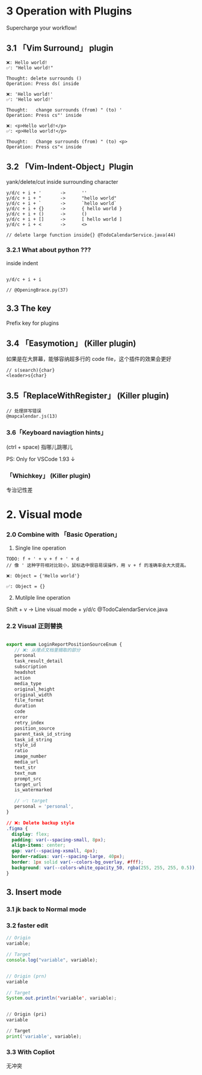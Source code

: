 # 3 Operation with Plugins

Supercharge your workflow!

## 3.1 「Vim Surround」 plugin

```
❌: Hello world!
✅: "Hello world!"

Thought: delete surrounds ()
Operation: Press ds( inside
```

```
❌: 'Hello world!'
✅: 'Hello world!'

Thought:   change surrounds (from) " (to) '
Operation: Press cs"' inside
```

```
❌: <p>Hello world!</p>
✅: <p>Hello world!</p>

Thought:   Change surrounds (from) " (to) <p>
Operation: Press cs"< inside
```

## 3.2 「Vim-Indent-Object」Plugin

yank/delete/cut inside surrounding character

```
y/d/c + i + '       ->      ''
y/d/c + i + "       ->      "hello world"
y/d/c + i + `       ->      `hello world`
y/d/c + i + {}      ->      { hello world }
y/d/c + i + ()      ->      ()
y/d/c + i + []      ->      [ hello world ]
y/d/c + i + <       ->      <>

// delete large function inside{} @TodoCalendarService.java(44)
```

### 3.2.1 What about python ???

<operation> inside indent

```

y/d/c + i + i

// @OpeningBrace.py(37)
```

## 3.3 The <leader> key

Prefix key for plugins

## 3.4 「Easymotion」 (Killer plugin)

如果是在大屏幕，能够容纳超多行的 code file，这个插件的效果会更好

```
// s(search){char}
<leader>s{char}
```

## 3.5「ReplaceWithRegister」 (Killer plugin)

```
// 处理拼写错误
@mapcalendar.js(13)
```

### 3.6「Keyboard naviagtion hints」

(ctrl + space) 指哪儿跳哪儿

PS: Only for VSCode 1.93 ↓

### 「Whichkey」 (Killer plugin)

专治记性差

# 2. Visual mode

### 2.0 Combine with 「Basic Operation」

1. Single line operation

```
TODO: f + ' + v + f + ' + d
// 像 ' 这种字符相对比较小，鼠标选中很容易误操作，用 v + f 的准确率会大大提高。

❌: Object = {'Hello world'}

✅: Object = {}
```

2. Mutilple line operation

Shift + v -> Line visual mode + y/d/c
@TodoCalendarService.java

### 2.2 Visual 正则替换

```ts

export enum LoginReportPositionSourceEnum {
   // ❌: 从埋点文档里摘取的部分
   personal
   task_result_detail
   subscription
   headshot
   action
   media_type
   original_height
   original_width
   file_format
   duration
   code
   error
   retry_index
   position_source
   parent_task_id_string
   task_id_string
   style_id
   ratio
   image_number
   media_url
   text_str
   text_num
   prompt_src
   target_url
   is_watermarked

   // ✅: target
   personal = 'personal',
}

```

```css
// ❌: Delete backup style
.figma {
  display: flex;
  padding: var(--spacing-small, 8px);
  align-items: center;
  gap: var(--spacing-xsmall, 4px);
  border-radius: var(--spacing-large, 40px);
  border: 1px solid var(--colors-bg_overlay, #fff);
  background: var(--colors-white_opacity_50, rgba(255, 255, 255, 0.5));
}
```

## 3. Insert mode

### 3.1 jk back to Normal mode

### 3.2 faster edit

```js
// Origin
variable;

// Target
console.log("variable", variable);
```

```java

// Origin (prn)
variable

// Target
System.out.println('variable', variable);

```

```python

// Origin (pri)
variable

// Target
print('variable', variable);

```

### 3.3 With Copliot

无冲突
